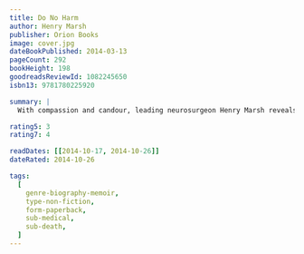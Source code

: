 ```yaml
---
title: Do No Harm
author: Henry Marsh
publisher: Orion Books
image: cover.jpg
dateBookPublished: 2014-03-13
pageCount: 292
bookHeight: 198
goodreadsReviewId: 1082245650
isbn13: 9781780225920

summary: |
  With compassion and candour, leading neurosurgeon Henry Marsh reveals the fierce joy of operating, the profoundly moving triumphs, the harrowing disasters, the haunting regrets, and the moments of black humour that characterize a brain surgeon's life. If you believe that brain surgery is a precise and exquisite craft, practiced by calm and detached surgeons, this gripping, brutally honest account will make you think again.

rating5: 3
rating7: 4

readDates: [[2014-10-17, 2014-10-26]]
dateRated: 2014-10-26

tags:
  [
    genre-biography-memoir,
    type-non-fiction,
    form-paperback,
    sub-medical,
    sub-death,
  ]
---
```

